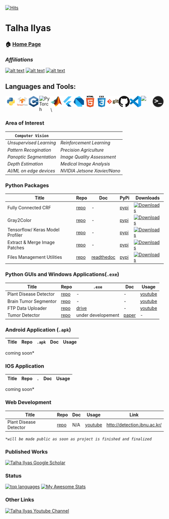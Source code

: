 [![Hits](https://hits.seeyoufarm.com/api/count/incr/badge.svg?url=https%3A%2F%2Fgithub.com%2FMr-TalhaIlyas&count_bg=%2379C83D&title_bg=%23555555&icon=&icon_color=%23E7E7E7&title=hits&edge_flat=false)](https://hits.seeyoufarm.com)
# Talha Ilyas
### 🏠 [Home Page](https://mr-talhailyas.github.io/)
### _Affiliations_  
[![alt text](https://github.com/Mr-TalhaIlyas/Mr-TalhaIlyas/blob/main/files/r.png "Robot Vision Lab, JBNU, South Korea.")](https://robot.jbnu.ac.kr/robot/21492/subview.do)
[![alt text](https://github.com/Mr-TalhaIlyas/Mr-TalhaIlyas/blob/main/files/j.jpg "Jeonbuk National University, South Korea.")](https://www.jbnu.ac.kr/kor/) 
[![alt text](https://github.com/Mr-TalhaIlyas/Mr-TalhaIlyas/blob/main/files/u.png "University of Engineering and Technology Lahore, Pakistan.")](https://www.uet.edu.pk/)
<!--[![](https://github.com/Mr-TalhaIlyas/Mr-TalhaIlyas/raw/main/files/m.png "Monash Medical AI, Australia")](https://www.monash.edu/mmai-group/people) -->

## Languages and Tools:

<img align="left" alt="Python" width="36px" src="https://raw.githubusercontent.com/github/explore/80688e429a7d4ef2fca1e82350fe8e3517d3494d/topics/python/python.png" />
<img align="left" alt="TensorFlow" width="36px" src="https://raw.githubusercontent.com/github/explore/80688e429a7d4ef2fca1e82350fe8e3517d3494d/topics/tensorflow/tensorflow.png" />
<img align="left" alt="C++" width="36px" src="https://raw.githubusercontent.com/github/explore/80688e429a7d4ef2fca1e82350fe8e3517d3494d/topics/cpp/cpp.png" />
<img align="left" alt="PyTorch" width="36px" src="https://s3.us-east-2.amazonaws.com/aiworkbox/technology-images/pytorch_logo_200x200.png" />
<img align="left" alt="MatLab" width="36px" src="https://raw.githubusercontent.com/github/explore/80688e429a7d4ef2fca1e82350fe8e3517d3494d/topics/matlab/matlab.png" />
<img align="left" alt="Flutter" width="36px" src="https://raw.githubusercontent.com/github/explore/80688e429a7d4ef2fca1e82350fe8e3517d3494d/topics/flutter/flutter.png" />
<img align="left" alt="Dart" width="36px" src="https://raw.githubusercontent.com/github/explore/80688e429a7d4ef2fca1e82350fe8e3517d3494d/topics/dart/dart.png" />
<img align="left" alt="HTML5" width="36px" src="https://raw.githubusercontent.com/github/explore/80688e429a7d4ef2fca1e82350fe8e3517d3494d/topics/html/html.png" />
<img align="left" alt="CSS3" width="36px" src="https://raw.githubusercontent.com/github/explore/80688e429a7d4ef2fca1e82350fe8e3517d3494d/topics/css/css.png" />
<img align="left" alt="Git" width="36px" src="https://raw.githubusercontent.com/github/explore/80688e429a7d4ef2fca1e82350fe8e3517d3494d/topics/git/git.png" />
<img align="left" alt="GitHub" width="36px" src="https://raw.githubusercontent.com/github/explore/78df643247d429f6cc873026c0622819ad797942/topics/github/github.png" />
<img align="left" alt="Visual Studio Code" width="36px" src="https://raw.githubusercontent.com/github/explore/80688e429a7d4ef2fca1e82350fe8e3517d3494d/topics/visual-studio-code/visual-studio-code.png" />
<img align="left" width="36px" src="https://avatars3.githubusercontent.com/u/38081706?s=400&u=963d11e5a1e77618d6baab30d32d40cb17e4064d&v=4">
<img align="left" alt="Terminal" width="36px" src="https://raw.githubusercontent.com/github/explore/80688e429a7d4ef2fca1e82350fe8e3517d3494d/topics/terminal/terminal.png" />\

<!-- https://home.jbnu.ac.kr/robotv/index.htm-->


### Area of Interest
  
| ```Computer Vision```||
|---|---|
|*Unsupervised Learning*|*Reinforcement Learning*|
|*Pattern Recogination*|*Precision Agriculture*|
|*Panoptic Segmentation*|*Image Quality Assessment*|
|*Depth Estimation*|*Medical Image Analysis*|
|*AI/ML on edge devices*|*NVIDIA Jetsone Xavier/Nano*|

### Python Packages

|Title|Repo|Doc|PyPi|Downloads|
|---|---|---|---|---|
|Fully Connected CRF|[repo](https://github.com/Mr-TalhaIlyas/Conditional-Random-Fields-CRF)|-|[pypi](https://pypi.org/project/seg-crf/)| [![Downloads](https://pepy.tech/badge/seg-crf)](https://pepy.tech/project/seg-crf) |  
| Gray2Color |[repo](https://github.com/Mr-TalhaIlyas/Converting-Grayscale-Semantic-Masks-to-Color)  | - | [pypi](https://pypi.org/project/gray2color/)|[![Downloads](https://pepy.tech/badge/gray2color)](https://pepy.tech/project/gray2color) | 
|Tensorflow/ Keras Model Profiler|[repo](https://github.com/Mr-TalhaIlyas/Tensorflow-Keras-Model-Profiler)|-|[pypi](https://pypi.org/project/model-profiler)|[![Downloads](https://pepy.tech/badge/model-profiler)](https://pepy.tech/project/model-profiler)|
|Extract & Merge Image Patches|[repo](https://github.com/Mr-TalhaIlyas/EMPatches)|-|[pypi](https://pypi.org/project/empatches/)| [![Downloads](https://pepy.tech/badge/empatches)](https://pepy.tech/project/empatches)|
|Files Management Utilities|[repo](https://github.com/Mr-TalhaIlyas/FMUtils)|[readthedoc](https://files-management-utilities.readthedocs.io/en/latest/)|[pypi](https://pypi.org/project/fmutils/)| [![Downloads](https://pepy.tech/badge/fmutils)](https://pepy.tech/project/fmutils)|  


### Python GUIs and Windows Applications(`.exe`)

|Title|Repo|`.exe`|Doc|Usage|
|---|---|---|---|---|
|Plant Disease Detector|[repo](https://github.com/Mr-TalhaIlyas/Fornt-End-API-or-GUI-for-Computer-Vision-Projects)|-|-|[youtube](https://www.youtube.com/watch?v=C4xr9jICxwA)|
|Brain Tumor Segmentor|[repo](https://github.com/Mr-TalhaIlyas/Fornt-End-API-or-GUI-for-Computer-Vision-Projects)|-|-|[youtube](https://www.youtube.com/watch?v=wTOuYLGfusc)|
|FTP Data Uploader|[repo](https://github.com/Mr-TalhaIlyas/PlantsDataUploader)|[drive](https://drive.google.com/drive/u/1/folders/1PYbKXt1IecuZO_rHEOOolLGP_W7Y8WSM)|-|[youtube](https://www.youtube.com/watch?v=3u789NY9bGY)|
|Tumor Detector|[repo]()|under developement|[paper](https://doi.org/10.1016/j.neunet.2022.02.020)|-|

### Android Application (`.apk`)

|Title|Repo|`.apk`|Doc|Usage|
|---|---|---|---|---|
coming soon*

### IOS Application 

|Title|Repo|`.`|Doc|Usage|
|---|---|---|---|---|
coming soon*

### Web Development
|Title|Repo|Doc|Usage|Link|
|---|---|---|---|---|
|Plant Disease Detector|[repo](https://github.com/Mr-TalhaIlyas/Plant-Disease-Detector-Flask-Server-Deep-Learning-Backend)|N/A|[youtube](https://www.youtube.com/watch?v=ycL7oE3h_m4)|http://detection.jbnu.ac.kr/|

*`*will be made public as soon as project is finished and finalized`*

### Published Works 
<a href="https://scholar.google.com/citations?hl=en&user=HYNOyyAAAAAJ">
  <img src="https://github.com/Mr-TalhaIlyas/Mr-TalhaIlyas/blob/main/files/g2.png" alt="Talha Ilyas Google Scholar" title="Talha Ilyas Google Scholar" width="100" height="100">
</a>

<!--
|Journal|JIF|Title|Repo|Doc|
|---|---|---|---|---|
|Frontiers in Plant Science|6.62|DAM: Hierarchical Adaptive Feature Selection Using Convolution Encoder Decoder Network for Strawberry Segmentation|[repo](https://github.com/Mr-TalhaIlyas/DAM-Hierarchical-Adaptive-Feature-Selection-Using-Convolution-Encoder-Decoder-Network-for-Strawberry)|[paper](https://www.frontiersin.org/articles/10.3389/fpls.2021.591333/full)|
|MDPI Electronics|2.69|SEEK: A Framework of Superpixel Learning with CNN Features for Unsupervised Segmentation|[repo](https://github.com/Mr-TalhaIlyas/SEEK-A-Framework-of-Superpixel-Learning-with-CNN-Features-for-Unsupervised-Segmentation)|[paper](https://www.mdpi.com/2079-9292/9/3/383)|
|MDPI Electronics|2.69|CED-Net: Crops and Weeds Segmentation for Smart Farming Using a Small Cascaded Encoder-Decoder Architecture|[repo](https://github.com/Mr-TalhaIlyas/CED-Net-Crops-and-Weeds-Segmentation-for-Smart-Farming-Using)|[paper](https://www.mdpi.com/2079-9292/9/10/1602)|
|ELSEVIER Neural Networks|9.6|TSFD-Net: Tissue specific feature distillation Network for Nuclei Segmentation and Classification|[repo]( https://github.com/Mr-TalhaIlyas/TSFD)|[paper](https://doi.org/10.1016/j.neunet.2022.02.020)|
|IEEE Access|3.47|Multi-Scale Context Aggregation for Strawberry Fruit Recognition and Disease Phenotyping|-|[paper](https://ieeexplore.ieee.org/document/9530695)|
|Computers and Electronics in Agriculture|6.75|Eco-friendly weeding through precise detection of growing points via efficient multi-branch convolutional neural networks|[repo]()|[paper](https://doi.org/10.1016/j.neunet.2022.02.020)|
|Nature Scientific Reports|4.99|A Pixel-Level Coarse-to-Fine Segmentation Labelling Algorithm|[repo](https://github.com/hololee/coarse-to-fine-segmentation-labelling)|[paper](https://www.nature.com/articles/s41598-022-12532-7)|
|Frontiers in Plant Science|6.62|A Deep Learning Based Paprika Plant Disease and Pest Phenotyping System with Disease Severity Assessment|[repo](https://github.com/Mr-TalhaIlyas/DIANA)|[paper](https://www.frontiersin.org/articles/10.3389/fpls.2022.983625/abstract)|
|Frontiers in Plant Science|6.62|Overcoming Field Variability: Unsupervised Domain Adaptation for Enhanced Crop-Weed Recogination in Diverse Farmlands|-|[paper](https://www.frontiersin.org/articles/10.3389/fpls.2023.1234616/abstract)|

### Under Review Works
|Journal|JIF|Title|Repo|Doc|
|---|---|---|---|---|
|Under Review|-|CWD30: A Comprehensive and Holistic Dataset for Crop Weed Recognition in Precision Agriculture|[repo](https://github.com/Mr-TalhaIlyas/CWD30)|[paper](https://arxiv.org/abs/2305.10084)|

-->

### Status
[![top languages](https://github-readme-stats.vercel.app/api/top-langs/?username=Mr-TalhaIlyas&theme=radical&layout=compact&langs_count=6&hide=jupyter%20notebook)](https://github.com/anuraghazra/github-readme-stats)
[![My Awesome Stats](https://awesome-github-stats.azurewebsites.net/user-stats/Mr-TalhaIlyas?theme=radical&cardType=octocat)](https://git.io/awesome-stats-card)

<!--[![github stats](https://github-readme-stats.vercel.app/api?username=Mr-TalhaIlyas&theme=radical&include_all_commits=true&count_private=true&hide_rank=false)](https://github.com/anuraghazra/github-readme-stats) -->




### Other Links
<a href="https://www.youtube.com/channel/UCSjoeeMYXDqWZUWOu81tsPw/videos">
  <img src="https://github.com/Mr-TalhaIlyas/Mr-TalhaIlyas/blob/main/files/you2.png" alt="Talha Ilyas Youtube Channel" title="Talha Ilyas Youtube Channel" width="110" height="100">
</a>
